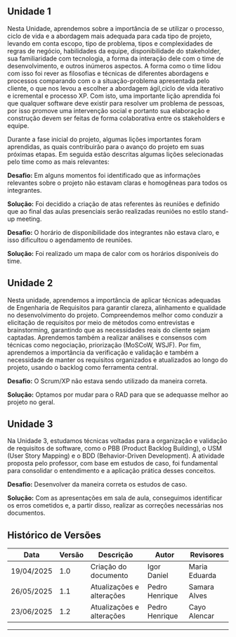 ## Unidade 1
Nesta Unidade, aprendemos sobre a importância de se utilizar o processo, ciclo de vida e a abordagem mais adequada para cada tipo de projeto, levando em conta escopo, tipo de problema, tipos e complexidades de regras de negócio, habilidades da equipe, disponibilidade do stakeholder, sua familiaridade com tecnologia, a forma da interação dele com o time de desenvolvimento, e outros inúmeros aspectos. A forma como o time lidou com isso foi rever as filosofias e técnicas de diferentes abordagens e processos comparando com o a situação-problema apresentada pelo cliente, o que nos levou a escolher a abordagem ágil,ciclo de vida iterativo e icremental e processo XP. Com isto, uma importante lição aprendida foi que qualquer software deve existir para resolver um problema de pessoas, por isso promove uma intervenção social e portanto sua elaboração e construção devem ser feitas de forma colaborativa entre os stakeholders e equipe. 

Durante a fase inicial do projeto, algumas lições importantes foram aprendidas, as quais contribuirão para o avanço do projeto em suas próximas etapas. Em seguida estão descritas algumas lições selecionadas pelo time como as mais relevantes:

**Desafio:** Em alguns momentos foi identificado que as informações relevantes sobre o projeto não estavam claras e homogêneas para todos os integrantes.

**Solução:** Foi decidido a criação de atas referentes às reuniões e definido que ao final das aulas presenciais serão realizadas reuniões no estilo stand-up meeting.

**Desafio:** O horário de disponibilidade dos integrantes não estava claro, e isso dificultou o agendamento de reuniões.

**Solução:** Foi realizado um mapa de calor com os horários disponíveis do time.

## Unidade 2

Nesta unidade, aprendemos a importância de aplicar técnicas adequadas de Engenharia de Requisitos para garantir clareza, alinhamento e qualidade no desenvolvimento do projeto. Compreendemos melhor como conduzir a elicitação de requisitos por meio de métodos como entrevistas e brainstorming, garantindo que as necessidades reais do cliente sejam captadas. Aprendemos também a realizar análises e consensos com técnicas como negociação, priorização (MoSCoW, WSJF). Por fim, aprendemos a importância da verificação e validação e também a necessidade de manter os requisitos organizados e atualizados ao longo do projeto, usando o backlog como ferramenta central.

**Desafio:** O Scrum/XP não estava sendo utilizado da maneira correta.

**Solução:** Optamos por mudar para o RAD para que se adequasse melhor ao projeto no geral.

## Unidade 3

Na Unidade 3, estudamos técnicas voltadas para a organização e validação de requisitos de software, como o PBB (Product Backlog Building), o USM (User Story Mapping) e o BDD (Behavior-Driven Development). A atividade proposta pelo professor, com base em estudos de caso, foi fundamental para consolidar o entendimento e a aplicação prática desses conceitos.

**Desafio:** Desenvolver da maneira correta os estudos de caso.

**Solução:** Com as apresentações em sala de aula, conseguimos identificar os erros cometidos e, a partir disso, realizar as correções necessárias nos documentos.



## Histórico de Versões

| Data       | Versão | Descrição                          | Autor         | Revisores               |
|------------|-----|------------------------------------|----------------|--------------------------|
| 19/04/2025 | 1.0 | Criação do documento               | Igor Daniel  | Maria Eduarda |
| 26/05/2025 | 1.1 | Atualizações e alterações | Pedro Henrique   | Samara Alves         |
| 23/06/2025 | 1.2 | Atualizações e alterações | Pedro Henrique   | Cayo Alencar         |



---